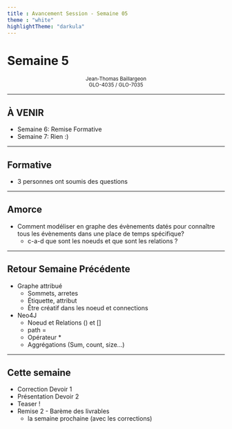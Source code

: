 ```yaml
---
title : Avancement Session - Semaine 05
theme : "white"
highlightTheme: "darkula"
---
```


# Semaine 5


<small><div align=center>Jean-Thomas Baillargeon</small>  
<small>GLO-4035 / GLO-7035</small>  </div>

---

## À VENIR


* Semaine 6: Remise Formative
* Semaine 7: Rien :)

---

## Formative

* 3 personnes ont soumis des questions

---

## Amorce

* Comment modéliser en graphe des évènements datés pour connaître tous les évènements dans une place de temps spécifique?  
  * c-a-d que sont les noeuds et que sont les relations ?

---

## Retour Semaine Précédente

* Graphe attribué
    * Sommets, arretes
    * Étiquette, attribut
    * Être créatif dans les noeud et connections
* Neo4J
    * Noeud et Relations () et []
    * path = 
    * Opérateur *
    * Aggrégations (Sum, count, size...)

---

## Cette semaine

* Correction Devoir 1
* Présentation Devoir 2
* Teaser !
* Remise 2 - Barème des livrables
  * la semaine prochaine (avec les corrections)

